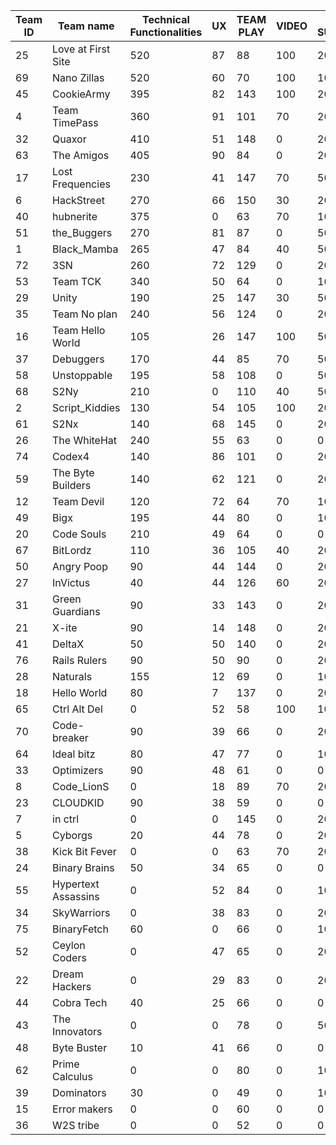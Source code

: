 | Team ID | Team name           | Technical Functionalities | UX | TEAM PLAY | VIDEO | FINAL SUBMISSION | Final mark | Ranking |
| ------- | ------------------- | ------------------------- | -- | --------- | ----- | ---------------- | ---------- | ------- |
| 25      | Love at First Site  | 520                       | 87 | 88        | 100   | 20               | 815        | 1       |
| 69      | Nano Zillas         | 520                       | 60 | 70        | 100   | 10               | 760        | 2       |
| 45      | CookieArmy          | 395                       | 82 | 143       | 100   | 20               | 740        | 3       |
| 4       | Team TimePass       | 360                       | 91 | 101       | 70    | 20               | 642        | 4       |
| 32      | Quaxor              | 410                       | 51 | 148       | 0     | 20               | 629        | 5       |
| 63      | The Amigos          | 405                       | 90 | 84        | 0     | 20               | 599        | 6       |
| 17      | Lost Frequencies    | 230                       | 41 | 147       | 70    | 50               | 538        | 7       |
| 6       | HackStreet          | 270                       | 66 | 150       | 30    | 20               | 536        | 8       |
| 40      | hubnerite           | 375                       | 0  | 63        | 70    | 10               | 518        | 9       |
| 51      | the_Buggers         | 270                       | 81 | 87        | 0     | 50               | 488        | 10      |
| 1       | Black_Mamba         | 265                       | 47 | 84        | 40    | 50               | 486        | 11      |
| 72      | 3SN                 | 260                       | 72 | 129       | 0     | 20               | 481        | 12      |
| 53      | Team TCK            | 340                       | 50 | 64        | 0     | 10               | 464        | 13      |
| 29      | Unity               | 190                       | 25 | 147       | 30    | 50               | 442        | 14      |
| 35      | Team No plan        | 240                       | 56 | 124       | 0     | 20               | 440        | 15      |
| 16      | Team Hello World    | 105                       | 26 | 147       | 100   | 50               | 428        | 16      |
| 37      | Debuggers           | 170                       | 44 | 85        | 70    | 50               | 419        | 17      |
| 58      | Unstoppable         | 195                       | 58 | 108       | 0     | 50               | 411        | 18      |
| 68      | S2Ny                | 210                       | 0  | 110       | 40    | 50               | 410        | 19      |
| 2       | Script_Kiddies      | 130                       | 54 | 105       | 100   | 20               | 409        | 20      |
| 61      | S2Nx                | 140                       | 68 | 145       | 0     | 20               | 373        | 21      |
| 26      | The WhiteHat        | 240                       | 55 | 63        | 0     | 0                | 358        | 22      |
| 74      | Codex4              | 140                       | 86 | 101       | 0     | 20               | 347        | 23      |
| 59      | The Byte Builders   | 140                       | 62 | 121       | 0     | 20               | 343        | 24      |
| 12      | Team Devil          | 120                       | 72 | 64        | 70    | 10               | 336        | 25      |
| 49      | Bigx                | 195                       | 44 | 80        | 0     | 10               | 329        | 26      |
| 20      | Code Souls          | 210                       | 49 | 64        | 0     | 0                | 323        | 27      |
| 67      | BitLordz            | 110                       | 36 | 105       | 40    | 20               | 311        | 28      |
| 50      | Angry Poop          | 90                        | 44 | 144       | 0     | 20               | 298        | 29      |
| 27      | InVictus            | 40                        | 44 | 126       | 60    | 20               | 290        | 30      |
| 31      | Green Guardians     | 90                        | 33 | 143       | 0     | 20               | 286        | 31      |
| 21      | X-ite               | 90                        | 14 | 148       | 0     | 20               | 272        | 32      |
| 41      | DeltaX              | 50                        | 50 | 140       | 0     | 20               | 260        | 33      |
| 76      | Rails Rulers        | 90                        | 50 | 90        | 0     | 20               | 250        | 34      |
| 28      | Naturals            | 155                       | 12 | 69        | 0     | 10               | 246        | 35      |
| 18      | Hello World         | 80                        | 7  | 137       | 0     | 20               | 244        | 36      |
| 65      | Ctrl Alt Del        | 0                         | 52 | 58        | 100   | 10               | 220        | 37      |
| 70      | Code-breaker        | 90                        | 39 | 66        | 0     | 20               | 215        | 38      |
| 64      | Ideal bitz          | 80                        | 47 | 77        | 0     | 10               | 214        | 39      |
| 33      | Optimizers          | 90                        | 48 | 61        | 0     | 0                | 199        | 40      |
| 8       | Code_LionS          | 0                         | 18 | 89        | 70    | 20               | 197        | 41      |
| 23      | CLOUDKID            | 90                        | 38 | 59        | 0     | 0                | 187        | 42      |
| 7       | in ctrl             | 0                         | 0  | 145       | 0     | 20               | 165        | 43      |
| 5       | Cyborgs             | 20                        | 44 | 78        | 0     | 20               | 162        | 44      |
| 38      | Kick Bit Fever      | 0                         | 0  | 63        | 70    | 20               | 153        | 45      |
| 24      | Binary Brains       | 50                        | 34 | 65        | 0     | 0                | 149        | 46      |
| 55      | Hypertext Assassins | 0                         | 52 | 84        | 0     | 10               | 146        | 47      |
| 34      | SkyWarriors         | 0                         | 38 | 83        | 0     | 20               | 141        | 48      |
| 75      | BinaryFetch         | 60                        | 0  | 66        | 0     | 10               | 136        | 49      |
| 52      | Ceylon Coders       | 0                         | 47 | 65        | 0     | 20               | 132        | 50      |
| 22      | Dream Hackers       | 0                         | 29 | 83        | 0     | 20               | 132        | 50      |
| 44      | Cobra Tech          | 40                        | 25 | 66        | 0     | 0                | 131        | 52      |
| 43      | The Innovators      | 0                         | 0  | 78        | 0     | 50               | 128        | 53      |
| 48      | Byte Buster         | 10                        | 41 | 66        | 0     | 0                | 117        | 54      |
| 62      | Prime Calculus      | 0                         | 0  | 80        | 0     | 10               | 90         | 55      |
| 39      | Dominators          | 30                        | 0  | 49        | 0     | 10               | 89         | 56      |
| 15      | Error makers        | 0                         | 0  | 60        | 0     | 0                | 60         | 57      |
| 36      | W2S tribe           | 0                         | 0  | 52        | 0     | 0                | 52         | 58      |
